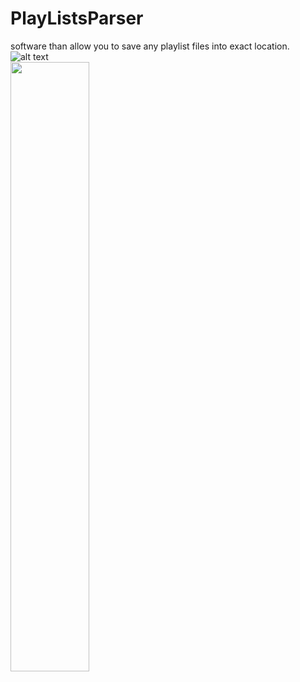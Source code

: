 # PlayListsParser 
software than allow you to save any playlist files into exact location.<br/>
![alt text](../../PlayListsParser/Images/mainWindow_1.png)<br/>
<img src="https://user-images.githubusercontent.com/1889961/40048449-ef5099f4-583a-11e8-8c40-db81b1c5263f.png" width="50%"></img> <br/>
